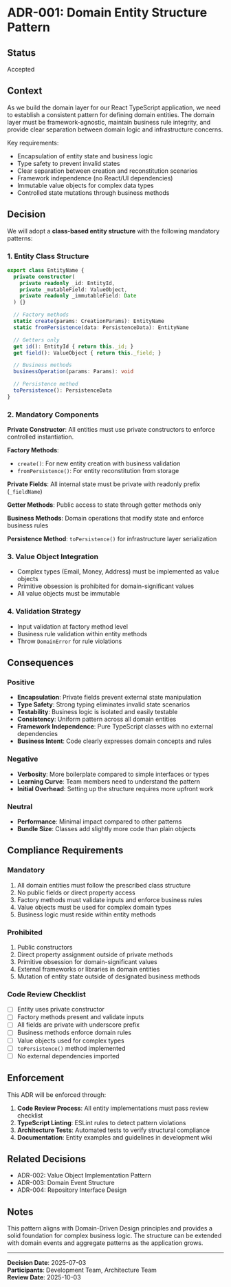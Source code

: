 # ADR-001: Domain Entity Structure Pattern

## Status
Accepted

## Context

As we build the domain layer for our React TypeScript application, we need to establish a consistent pattern for defining domain entities. The domain layer must be framework-agnostic, maintain business rule integrity, and provide clear separation between domain logic and infrastructure concerns.

Key requirements:
- Encapsulation of entity state and business logic
- Type safety to prevent invalid states
- Clear separation between creation and reconstitution scenarios
- Framework independence (no React/UI dependencies)
- Immutable value objects for complex data types
- Controlled state mutations through business methods

## Decision

We will adopt a **class-based entity structure** with the following mandatory patterns:

### 1. Entity Class Structure
```typescript
export class EntityName {
  private constructor(
    private readonly _id: EntityId,
    private _mutableField: ValueObject,
    private readonly _immutableField: Date
  ) {}

  // Factory methods
  static create(params: CreationParams): EntityName
  static fromPersistence(data: PersistenceData): EntityName

  // Getters only
  get id(): EntityId { return this._id; }
  get field(): ValueObject { return this._field; }

  // Business methods
  businessOperation(params: Params): void

  // Persistence method
  toPersistence(): PersistenceData
}
```

### 2. Mandatory Components

**Private Constructor**: All entities must use private constructors to enforce controlled instantiation.

**Factory Methods**:
- `create()`: For new entity creation with business validation
- `fromPersistence()`: For entity reconstitution from storage

**Private Fields**: All internal state must be private with readonly prefix (`_fieldName`)

**Getter Methods**: Public access to state through getter methods only

**Business Methods**: Domain operations that modify state and enforce business rules

**Persistence Method**: `toPersistence()` for infrastructure layer serialization

### 3. Value Object Integration
- Complex types (Email, Money, Address) must be implemented as value objects
- Primitive obsession is prohibited for domain-significant values
- All value objects must be immutable

### 4. Validation Strategy
- Input validation at factory method level
- Business rule validation within entity methods
- Throw `DomainError` for rule violations

## Consequences

### Positive
- **Encapsulation**: Private fields prevent external state manipulation
- **Type Safety**: Strong typing eliminates invalid state scenarios
- **Testability**: Business logic is isolated and easily testable
- **Consistency**: Uniform pattern across all domain entities
- **Framework Independence**: Pure TypeScript classes with no external dependencies
- **Business Intent**: Code clearly expresses domain concepts and rules

### Negative
- **Verbosity**: More boilerplate compared to simple interfaces or types
- **Learning Curve**: Team members need to understand the pattern
- **Initial Overhead**: Setting up the structure requires more upfront work

### Neutral
- **Performance**: Minimal impact compared to other patterns
- **Bundle Size**: Classes add slightly more code than plain objects

## Compliance Requirements

### Mandatory
1. All domain entities must follow the prescribed class structure
2. No public fields or direct property access
3. Factory methods must validate inputs and enforce business rules
4. Value objects must be used for complex domain types
5. Business logic must reside within entity methods

### Prohibited
1. Public constructors
2. Direct property assignment outside of private methods
3. Primitive obsession for domain-significant values
4. External frameworks or libraries in domain entities
5. Mutation of entity state outside of designated business methods

### Code Review Checklist
- [ ] Entity uses private constructor
- [ ] Factory methods present and validate inputs
- [ ] All fields are private with underscore prefix
- [ ] Business methods enforce domain rules
- [ ] Value objects used for complex types
- [ ] `toPersistence()` method implemented
- [ ] No external dependencies imported

## Enforcement

This ADR will be enforced through:
1. **Code Review Process**: All entity implementations must pass review checklist
2. **TypeScript Linting**: ESLint rules to detect pattern violations
3. **Architecture Tests**: Automated tests to verify structural compliance
4. **Documentation**: Entity examples and guidelines in development wiki

## Related Decisions
- ADR-002: Value Object Implementation Pattern
- ADR-003: Domain Event Structure
- ADR-004: Repository Interface Design

## Notes
This pattern aligns with Domain-Driven Design principles and provides a solid foundation for complex business logic. The structure can be extended with domain events and aggregate patterns as the application grows.

---
**Decision Date**: 2025-07-03  
**Participants**: Development Team, Architecture Team  
**Review Date**: 2025-10-03
